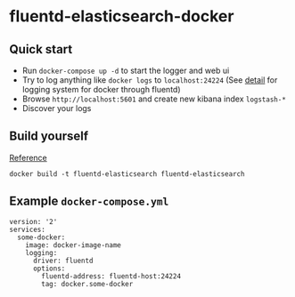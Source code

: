 fluentd-elasticsearch-docker
======================

## Quick start
 - Run `docker-compose up -d` to start the logger and web ui
 - Try to log anything like `docker logs` to `localhost:24224` (See [detail](http://www.fluentd.org/guides/recipes/docker-logging) for logging system for docker through fluentd)
 - Browse `http://localhost:5601` and create new kibana index `logstash-*`
 - Discover your logs

## Build yourself
[Reference](https://github.com/fluent/fluentd-docker-image/blob/master/README.md#how-to-build-your-own-image)
```
docker build -t fluentd-elasticsearch fluentd-elasticsearch
```

## Example `docker-compose.yml`
```
version: '2'
services:
  some-docker:
    image: docker-image-name
    logging:
      driver: fluentd
      options:
        fluentd-address: fluentd-host:24224
        tag: docker.some-docker
```
